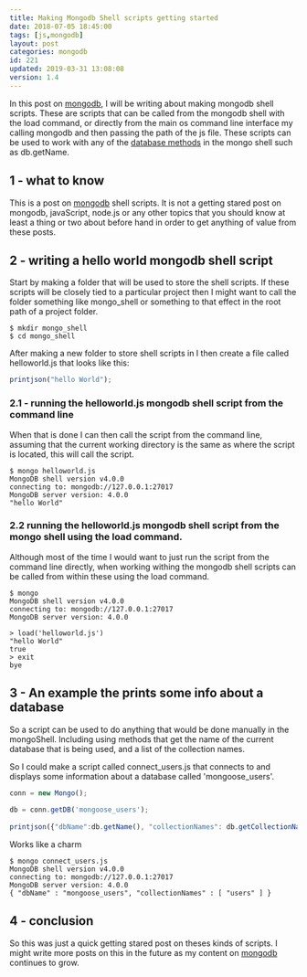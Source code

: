 ```yaml
---
title: Making Mongodb Shell scripts getting started
date: 2018-07-05 18:45:00
tags: [js,mongodb]
layout: post
categories: mongodb
id: 221
updated: 2019-03-31 13:08:08
version: 1.4
---
```


In this post on [mongodb](https://www.mongodb.com/), I will be writing about making mongodb shell scripts. These are scripts that can be called from the mongodb shell with the load command, or directly from the main os command line interface my calling mongodb and then passing the path of the js file. These scripts can be used to work with any of the [database methods](https://docs.mongodb.com/manual/reference/method/js-database/) in the mongo shell such as db.getName.

<!-- more -->

## 1 - what to know

This is a post on [mongodb](https://www.mongodb.com/) shell scripts. It is not a getting stared post on mongodb, javaScript, node.js or any other topics that you should know at least a thing or two about before hand in order to get anything of value from these posts.

## 2 - writing a hello world mongodb shell script

Start by making a folder that will be used to store the shell scripts. If these scripts will be closely tied to a particular project then I might want to call the folder something like mongo_shell or something to that effect in the root path of a project folder.

```
$ mkdir mongo_shell
$ cd mongo_shell
```

After making a new folder to store shell scripts in I then create a file called  helloworld.js that looks like this:

```js
printjson("hello World");
```

### 2.1 - running the helloworld.js mongodb shell script from the command line

When that is done I can then call the script from the command line, assuming that the current working directory is the same as where the script is located, this will call the script.

```
$ mongo helloworld.js
MongoDB shell version v4.0.0
connecting to: mongodb://127.0.0.1:27017
MongoDB server version: 4.0.0
"hello World"
```

### 2.2 running the helloworld.js mongodb shell script from the mongo shell using the load command.

Although most of the time I would want to just run the script from the command line directly, when working withing the mongodb shell scripts can be called from within these using the load command.

```
$ mongo
MongoDB shell version v4.0.0
connecting to: mongodb://127.0.0.1:27017
MongoDB server version: 4.0.0

> load('helloworld.js')
"hello World"
true
> exit
bye
```

## 3 - An example the prints some info about a database

So a script can be used to do anything that would be done manually in the mongoShell. Including using methods that get the name of the current database that is being used, and a list of the collection names.

So I could make a script called connect_users.js that connects to and displays some information about a database called 'mongoose_users'.

```js
conn = new Mongo();
 
db = conn.getDB('mongoose_users');
 
printjson({"dbName":db.getName(), "collectionNames": db.getCollectionNames()});
```

Works like a charm
```
$ mongo connect_users.js
MongoDB shell version v4.0.0
connecting to: mongodb://127.0.0.1:27017
MongoDB server version: 4.0.0
{ "dbName" : "mongoose_users", "collectionNames" : [ "users" ] }
```

## 4 - conclusion

So this was just a quick getting stared post on theses kinds of scripts. I might write more posts on this in the future as my content on [mongodb](/categories/mongodb/) continues to grow.